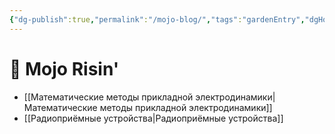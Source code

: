 ```yaml
---
{"dg-publish":true,"permalink":"/mojo-blog/","tags":"gardenEntry","dgHomeLink":true,"dgPassFrontmatter":false}
---
```



# 🤖 Mojo Risin'

- [[Математические методы прикладной электродинамики|Математические методы прикладной электродинамики]]
- [[Радиоприёмные устройства|Радиоприёмные устройства]]